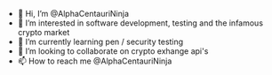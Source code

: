 - 👋 Hi, I’m @AlphaCentauriNinja
- 👀 I’m interested in software development, testing and the infamous crypto market
- 🌱 I’m currently learning pen / security testing
- 💞️ I’m looking to collaborate on crypto exhange api's
- 📫 How to reach me @AlphaCentauriNinja


